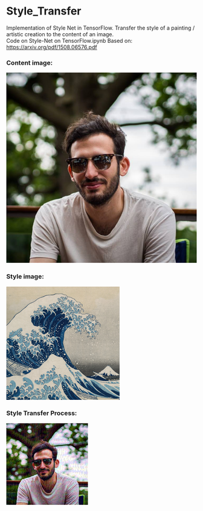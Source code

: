 # Style_Transfer
Implementation of Style Net in TensorFlow.
Transfer the style of a painting / artistic creation to the content of an image.  
Code on Style-Net on TensorFlow.ipynb
Based on:  
https://arxiv.org/pdf/1508.06576.pdf  
### Content image:  
![Alt text](content.png?raw=true "Content")  
### Style image:  
![Alt text](style.jpg?raw=true "Style")  
### Style Transfer Process:   
![Alt text](stylenet.gif?raw=true "Style Transfer Process")  

